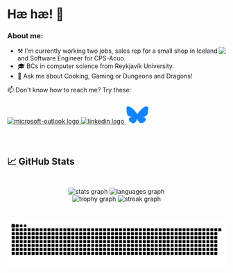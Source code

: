 <h1 align="left">Hæ hæ! 👋</h1>

###

<h3 align="left">About me:</h3>

<img align="right" src="https://visitor-badge.laobi.icu/badge?page_id=Eysteinn-Orn.Eysteinn-Orn&left_color=gray&right_color=firebrick&left_text=profile%20visitors"  />

- ⚒️ I'm currently working two jobs, sales rep for a small shop in Iceland and Software Engineer for CPS-Acuo.
- 🎓 BCs in computer science from Reykjavík University.
- 💬 Ask me about Cooking, Gaming or Dungeons and Dragons!

📫 Don't know how to reach me? Try these:

###

<div align="left">
  <a href="eysi@live.com" target="_blank">
    <img src="https://raw.githubusercontent.com/maurodesouza/profile-readme-generator/master/src/assets/icons/social/microsoft-outlook/default.svg" width="52" height="40" alt="microsoft-outlook logo"  />
  </a>
  <a href="https://www.linkedin.com/in/eysteinn-orn-jonsson/" target="_blank">
    <img src="https://raw.githubusercontent.com/maurodesouza/profile-readme-generator/master/src/assets/icons/social/linkedin/default.svg" width="52" height="40" alt="linkedin logo"  />
  </a>
  <a href="https://bsky.app/profile/eysteinn.bsky.social" target="_blank">
    <img src="imgs/bluesky-icon.svg" width="52" height="40" alt="bluesky logo" />
  </a>
</div>

###

<br clear="both">

<h2 align="left">📈 GitHub Stats</h2>

###

<br clear="both">

<div align="center">
  <img src="https://github-readme-stats.vercel.app/api?username=Eysteinn-Orn&hide_title=false&hide_rank=false&show_icons=true&include_all_commits=true&count_private=true&disable_animations=false&theme=monokai&locale=en&hide_border=false&order=1" height="150" alt="stats graph"  />
  <img src="https://github-readme-stats.vercel.app/api/top-langs?username=Eysteinn-Orn&locale=en&hide_title=false&layout=compact&card_width=320&langs_count=4&theme=monokai&hide_border=false&order=2" height="150" alt="languages graph"  />
</div>

<div align="center">
  <img src="https://github-profile-trophy.vercel.app?username=Eysteinn-Orn&theme=monokai&column=4&row=1&margin-w=0&margin-h=8&no-bg=true&no-frame=true&order=4" height="150" alt="trophy graph"  />
  <img src="https://streak-stats.demolab.com?user=Eysteinn-Orn&locale=en&mode=weekly&theme=monokai&hide_border=false&border_radius=5&order=3" height="150" alt="streak graph"  />
</div>

###

<br clear="both">

<img src="https://raw.githubusercontent.com/Eysteinn-Orn/Eysteinn-Orn/output/snake.svg" alt="Snake animation" />

